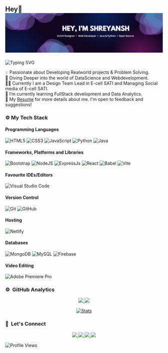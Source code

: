 ## Hey👋 ![Banner](https://github.com/shreyanshs31/shreyanshs31/blob/main/Github%20Banner.png)
![Typing SVG](https://readme-typing-svg.herokuapp.com?font=comfortaa&color=ffffff&size=24&width=500&lines=👋Nice+to+meet+you;🧑🏻‍💻Web+Developer;📦UI/UX+Designer;📖DataScience+Student;📷Social+Media+Manager)

💡   Passionate about Developing Realworld projects & Problem Solving.\
🧠   Diving Deeper into the world of DataScience and Webdevelopment.\
🧑‍🏭   Currently I am a Design Team Lead in E-cell SATI and Managing Social media of E-cell SATI.\
🌱   I’m currently learning FullStack development and Data Analytics.\
📄   My [Resume](https://github.com/shreyanshs31/shreyanshs31/blob/main/R%C3%A9sum%C3%A9.pdf) for more details about me. I'm open to feedback and suggestions!

### ⚙️  My Tech Stack
#### Programming Languages
![HTML5](https://skillicons.dev/icons?i=html)
![CSS3](https://skillicons.dev/icons?i=css)
![JavaScript](https://skillicons.dev/icons?i=js)
![Python](https://skillicons.dev/icons?i=python)
![Java](https://skillicons.dev/icons?i=java)

#### Frameworks, Platforms and Libraries

![Bootstrap](https://skillicons.dev/icons?i=bootstrap)
![NodeJS](https://skillicons.dev/icons?i=nodejs)
![ExpressJs](https://skillicons.dev/icons?i=express)
![React](https://skillicons.dev/icons?i=react)
![Babel](https://skillicons.dev/icons?i=babel)
![Vite](https://skillicons.dev/icons?i=vite)

#### Favourite IDEs/Editors

![Visual Studio Code](https://skillicons.dev/icons?i=vscode)


#### Version Control

![Git](https://skillicons.dev/icons?i=git)
![GitHub](https://skillicons.dev/icons?i=github)

#### Hosting

![Netlify](https://skillicons.dev/icons?i=netlify)

#### Databases

![MongoDB](https://skillicons.dev/icons?i=mongodb)
![MySQL](https://skillicons.dev/icons?i=mysql)
![Firebase](https://skillicons.dev/icons?i=firebase)

#### Video Editing
![Adobe Premiere Pro](https://skillicons.dev/icons?i=pr)

### ⚙️ &nbsp;GitHub Analytics

<p align="center">
  <a href="https://github.com/shreyanshs31">
    <img height="180em" src="https://github-readme-stats-eight-theta.vercel.app/api?username=shreyanshs31&show_icons=true&theme=algolia&include_all_commits=true&count_private=true"/>
    <img height="180em" src="https://github-readme-stats-eight-theta.vercel.app/api/top-langs/?username=shreyanshs31&layout=compact&langs_count=8&theme=algolia"/>
  </a>
</p>

<p align="center">
  <a href = "https://github.com/shreyanshs31">
    <img src = "https://github-stats-alpha.vercel.app/api/?username=shreyanshs31&cc=333333&tc=ffffff&ic=4B8BDA" alt = "Stats"/>
  </a>
</p>

### 👋 &nbsp;Let's Connect
<p align="center">
  <a href="https://www.linkedin.com/in/shreyansh-shukla-5970b3247/">
        <img
            height="25"
            src="https://img.shields.io/badge/linkedin-%230077B5.svg?style=for-the-badge&logo=linkedin&logoColor=white"
        />
  </a>
  <a href="https://x.com/ShreyanshS31">
        <img
            height="25"
            src="https://img.shields.io/badge/Twitter-1DA1F2?style=for-the-badge&logo=twitter&logoColor=white"
        />
  </a>
  <a href="mailto:shreyansh.shukla.3101@gmail.com">
        <img
            height="25"
            src="https://img.shields.io/badge/Gmail-D14836?style=for-the-badge&logo=gmail&logoColor=white"
        />
  </a>
    <a href="https://github.com/shreyanshs31">
        <img
            height="25"
            src="https://img.shields.io/badge/github-%23121011.svg?style=for-the-badge&logo=github&logoColor=white"
        />
    </a>
</p>

![Profile Views](https://komarev.com/ghpvc/?username=shreyanshs31&color=blue&style=flat&label=Profile+Views&base=1000)

<!--
**shreyanshs31/shreyanshs31** is a ✨ _special_ ✨ repository because its `README.md` (this file) appears on your GitHub profile.

Here are some ideas to get you started:

- 🔭 I’m currently working on ...
- 🌱 I’m currently learning ...
- 👯 I’m looking to collaborate on ...
- 🤔 I’m looking for help with ...
- 💬 Ask me about ...
- 📫 How to reach me: ...
- 😄 Pronouns: ...
- ⚡ Fun fact: ...
-->
